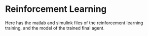 # Reinforcement Learning

Here has the matlab and simulink files of the reinforcement learning training, and the model of the trained final agent.
